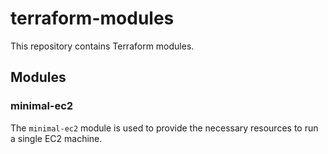 # terraform-modules

This repository contains Terraform modules.

## Modules

### minimal-ec2
The `minimal-ec2` module is used to provide the necessary resources to run a single EC2 machine.
